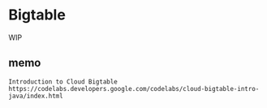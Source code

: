 # Bigtable

WIP


## memo

```
Introduction to Cloud Bigtable
https://codelabs.developers.google.com/codelabs/cloud-bigtable-intro-java/index.html
```
